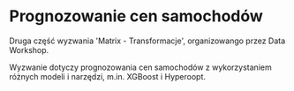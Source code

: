 # Prognozowanie cen samochodów

Druga część wyzwania 'Matrix - Transformacje', organizowango przez Data Workshop.

Wyzwanie dotyczy prognozowania cen samochodów z wykorzystaniem różnych modeli i narzędzi, m.in. XGBoost i Hyperoopt.
